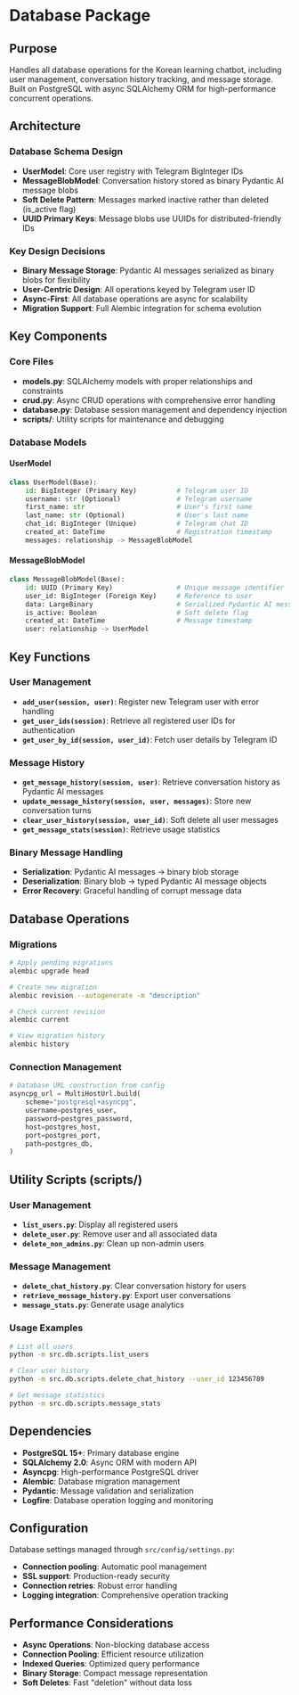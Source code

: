 # Database Package

## Purpose
Handles all database operations for the Korean learning chatbot, including user management, conversation history tracking, and message storage. Built on PostgreSQL with async SQLAlchemy ORM for high-performance concurrent operations.

## Architecture

### Database Schema Design
- **UserModel**: Core user registry with Telegram BigInteger IDs
- **MessageBlobModel**: Conversation history stored as binary Pydantic AI message blobs
- **Soft Delete Pattern**: Messages marked inactive rather than deleted (is_active flag)
- **UUID Primary Keys**: Message blobs use UUIDs for distributed-friendly IDs

### Key Design Decisions
- **Binary Message Storage**: Pydantic AI messages serialized as binary blobs for flexibility
- **User-Centric Design**: All operations keyed by Telegram user ID
- **Async-First**: All database operations are async for scalability
- **Migration Support**: Full Alembic integration for schema evolution

## Key Components

### Core Files
- **models.py**: SQLAlchemy models with proper relationships and constraints
- **crud.py**: Async CRUD operations with comprehensive error handling
- **database.py**: Database session management and dependency injection
- **scripts/**: Utility scripts for maintenance and debugging

### Database Models

#### UserModel
```python
class UserModel(Base):
    id: BigInteger (Primary Key)          # Telegram user ID
    username: str (Optional)              # Telegram username
    first_name: str                       # User's first name
    last_name: str (Optional)             # User's last name
    chat_id: BigInteger (Unique)          # Telegram chat ID
    created_at: DateTime                  # Registration timestamp
    messages: relationship -> MessageBlobModel
```

#### MessageBlobModel
```python
class MessageBlobModel(Base):
    id: UUID (Primary Key)                # Unique message identifier
    user_id: BigInteger (Foreign Key)     # Reference to user
    data: LargeBinary                     # Serialized Pydantic AI messages
    is_active: Boolean                    # Soft delete flag
    created_at: DateTime                  # Message timestamp
    user: relationship -> UserModel
```

## Key Functions

### User Management
- **`add_user(session, user)`**: Register new Telegram user with error handling
- **`get_user_ids(session)`**: Retrieve all registered user IDs for authentication
- **`get_user_by_id(session, user_id)`**: Fetch user details by Telegram ID

### Message History
- **`get_message_history(session, user)`**: Retrieve conversation history as Pydantic AI messages
- **`update_message_history(session, user, messages)`**: Store new conversation turns
- **`clear_user_history(session, user_id)`**: Soft delete all user messages
- **`get_message_stats(session)`**: Retrieve usage statistics

### Binary Message Handling
- **Serialization**: Pydantic AI messages → binary blob storage
- **Deserialization**: Binary blob → typed Pydantic AI message objects
- **Error Recovery**: Graceful handling of corrupt message data

## Database Operations

### Migrations
```bash
# Apply pending migrations
alembic upgrade head

# Create new migration
alembic revision --autogenerate -m "description"

# Check current revision
alembic current

# View migration history
alembic history
```

### Connection Management
```python
# Database URL construction from config
asyncpg_url = MultiHostUrl.build(
    scheme="postgresql+asyncpg",
    username=postgres_user,
    password=postgres_password,
    host=postgres_host,
    port=postgres_port,
    path=postgres_db,
)
```

## Utility Scripts (scripts/)

### User Management
- **`list_users.py`**: Display all registered users
- **`delete_user.py`**: Remove user and all associated data
- **`delete_non_admins.py`**: Clean up non-admin users

### Message Management
- **`delete_chat_history.py`**: Clear conversation history for users
- **`retrieve_message_history.py`**: Export user conversations
- **`message_stats.py`**: Generate usage analytics

### Usage Examples
```bash
# List all users
python -m src.db.scripts.list_users

# Clear user history
python -m src.db.scripts.delete_chat_history --user_id 123456789

# Get message statistics
python -m src.db.scripts.message_stats
```

## Dependencies
- **PostgreSQL 15+**: Primary database engine
- **SQLAlchemy 2.0**: Async ORM with modern API
- **Asyncpg**: High-performance PostgreSQL driver
- **Alembic**: Database migration management
- **Pydantic**: Message validation and serialization
- **Logfire**: Database operation logging and monitoring

## Configuration
Database settings managed through `src/config/settings.py`:
- **Connection pooling**: Automatic pool management
- **SSL support**: Production-ready security
- **Connection retries**: Robust error handling
- **Logging integration**: Comprehensive operation tracking

## Performance Considerations
- **Async Operations**: Non-blocking database access
- **Connection Pooling**: Efficient resource utilization  
- **Indexed Queries**: Optimized query performance
- **Binary Storage**: Compact message representation
- **Soft Deletes**: Fast "deletion" without data loss